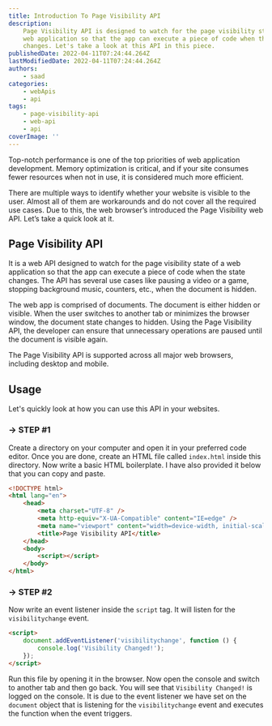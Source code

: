 ```yaml
---
title: Introduction To Page Visibility API
description:
    Page Visibility API is designed to watch for the page visibility state of a
    web application so that the app can execute a piece of code when the state
    changes. Let's take a look at this API in this piece.
publishedDate: 2022-04-11T07:24:44.264Z
lastModifiedDate: 2022-04-11T07:24:44.264Z
authors:
    - saad
categories:
    - webApis
    - api
tags:
    - page-visibility-api
    - web-api
    - api
coverImage: ''
---
```


<Lead>

Top-notch performance is one of the top priorities of web application development. Memory optimization is critical, and if your site consumes fewer resources when not in use, it is considered much more efficient.

</Lead>

There are multiple ways to identify whether your website is visible to the user. Almost all of them are workarounds and do not cover all the required use cases. Due to this, the web browser’s introduced the Page Visibility web API. Let’s take a quick look at it.

## Page Visibility API

It is a web API designed to watch for the page visibility state of a web application so that the app can execute a piece of code when the state changes. The API has several use cases like pausing a video or a game, stopping background music, counters, etc., when the document is hidden.

The web app is comprised of documents. The document is either hidden or visible. When the user switches to another tab or minimizes the browser window, the document state changes to hidden. Using the Page Visibility API, the developer can ensure that unnecessary operations are paused until the document is visible again.

The Page Visibility API is supported across all major web browsers, including desktop and mobile.

## Usage

Let's quickly look at how you can use this API in your websites.

### → STEP #1

Create a directory on your computer and open it in your preferred code editor. Once you are done, create an HTML file called `index.html` inside this directory. Now write a basic HTML boilerplate. I have also provided it below that you can copy and paste.

```html
<!DOCTYPE html>
<html lang="en">
	<head>
		<meta charset="UTF-8" />
		<meta http-equiv="X-UA-Compatible" content="IE=edge" />
		<meta name="viewport" content="width=device-width, initial-scale=1.0" />
		<title>Page Visibility API</title>
	</head>
	<body>
		<script></script>
	</body>
</html>
```

### → STEP #2

Now write an event listener inside the `script` tag. It will listen for the `visibilitychange` event.

```html
<script>
	document.addEventListener('visibilitychange', function () {
		console.log('Visibility Changed!');
	});
</script>
```

Run this file by opening it in the browser. Now open the console and switch to another tab and then go back. You will see that `Visibility Changed!` is logged on the console. It is due to the event listener we have set on the `document` object that is listening for the `visibilitychange` event and executes the function when the event triggers.
